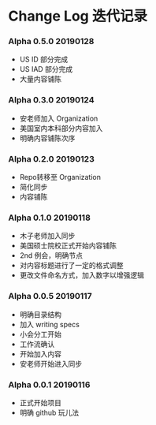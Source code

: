 # Change Log 迭代记录

### Alpha 0.5.0 20190128
* US ID 部分完成
* US IAD 部分完成
* 大量内容铺陈

### Alpha 0.3.0 20190124
* 安老师加入 Organization
* 美国室内本科部分内容加入
* 明确内容铺陈次序

### Alpha 0.2.0 20190123
* Repo转移至 Organization
* 简化同步
* 内容铺陈  

### Alpha 0.1.0 20190118
* 木子老师加入同步
* 美国硕士院校正式开始内容铺陈
* 2nd 例会，明确节点
* 对内容标题进行了一定的格式调整
* 更改文件命名方式，加入数字以增强逻辑



### Alpha 0.0.5 20190117
* 明确目录结构
* 加入 writing specs
* 小会分工开始
* 工作流确认
* 开始加入内容
* 安老师开始进入同步


### Alpha 0.0.1 20190116
* 正式开始项目
* 明确 github 玩儿法
